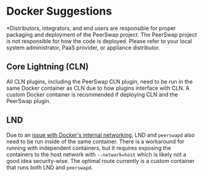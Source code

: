 # Docker Suggestions

*Distributors, integrators, and end users are responsible for proper packaging and deployment of the PeerSwap project. The PeerSwap project is not responsible for how the code is deployed. Please refer to your local system administrator, PaaS provider, or appliance distributor. 


## Core Lightning (CLN)

All CLN plugins, including the PeerSwap CLN plugin, need to be run in the same Docker container as CLN due to how plugins interface with CLN. A custom Docker container is recommended if deploying CLN and the PeerSwap plugin.

## LND

Due to an [issue with Docker's internal networking](https://github.com/ElementsProject/peerswap/issues/167), LND and `peerswapd` also need to be run inside of the same container. There is a workaround for running with independent containers, but it requires exposing the containers to the host network with `--network=host` which is likely not a good idea security-wise. The optimal route currently is a custom container that runs both LND and `peerswapd`. 
